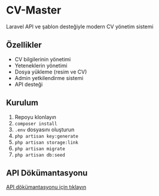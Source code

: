 # CV-Master
Laravel API ve şablon desteğiyle modern CV yönetim sistemi

## Özellikler

- CV bilgilerinin yönetimi
- Yeteneklerin yönetimi
- Dosya yükleme (resim ve CV)
- Admin yetkilendirme sistemi
- API desteği

## Kurulum

1. Repoyu klonlayın
2. `composer install`
3. `.env` dosyasını oluşturun
4. `php artisan key:generate`
5. `php artisan storage:link`
6. `php artisan migrate`
7. `php artisan db:seed`

## API Dökümantasyonu

[API dökümantasyonu için tıklayın](docs/api.md)
